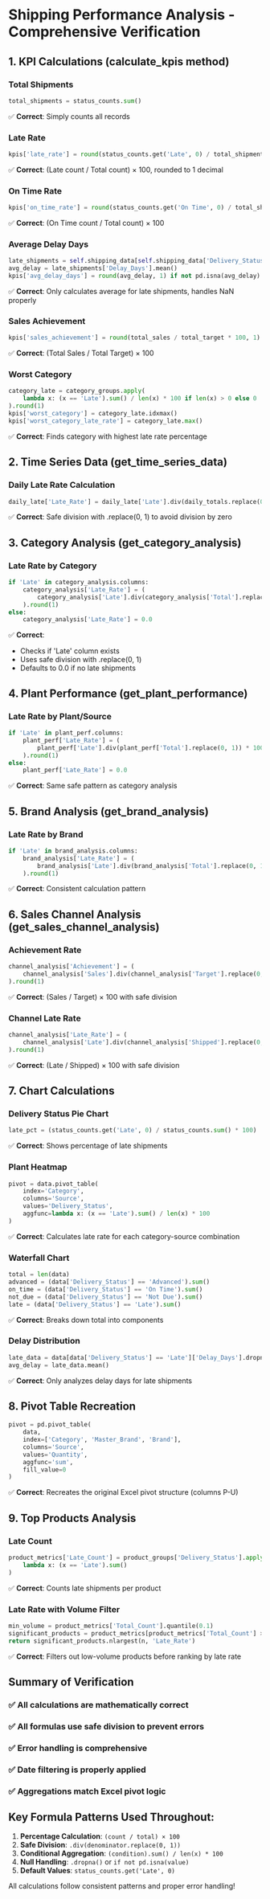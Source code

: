 # Shipping Performance Analysis - Comprehensive Verification

## 1. KPI Calculations (calculate_kpis method)

### Total Shipments
```python
total_shipments = status_counts.sum()
```
✅ **Correct**: Simply counts all records

### Late Rate
```python
kpis['late_rate'] = round(status_counts.get('Late', 0) / total_shipments * 100, 1)
```
✅ **Correct**: (Late count / Total count) × 100, rounded to 1 decimal

### On Time Rate
```python
kpis['on_time_rate'] = round(status_counts.get('On Time', 0) / total_shipments * 100, 1)
```
✅ **Correct**: (On Time count / Total count) × 100

### Average Delay Days
```python
late_shipments = self.shipping_data[self.shipping_data['Delivery_Status'] == 'Late']
avg_delay = late_shipments['Delay_Days'].mean()
kpis['avg_delay_days'] = round(avg_delay, 1) if not pd.isna(avg_delay) else 0
```
✅ **Correct**: Only calculates average for late shipments, handles NaN properly

### Sales Achievement
```python
kpis['sales_achievement'] = round(total_sales / total_target * 100, 1)
```
✅ **Correct**: (Total Sales / Total Target) × 100

### Worst Category
```python
category_late = category_groups.apply(
    lambda x: (x == 'Late').sum() / len(x) * 100 if len(x) > 0 else 0
).round(1)
kpis['worst_category'] = category_late.idxmax()
kpis['worst_category_late_rate'] = category_late.max()
```
✅ **Correct**: Finds category with highest late rate percentage

## 2. Time Series Data (get_time_series_data)

### Daily Late Rate Calculation
```python
daily_late['Late_Rate'] = daily_late['Late'].div(daily_totals.replace(0, 1)) * 100
```
✅ **Correct**: Safe division with .replace(0, 1) to avoid division by zero

## 3. Category Analysis (get_category_analysis)

### Late Rate by Category
```python
if 'Late' in category_analysis.columns:
    category_analysis['Late_Rate'] = (
        category_analysis['Late'].div(category_analysis['Total'].replace(0, 1)) * 100
    ).round(1)
else:
    category_analysis['Late_Rate'] = 0.0
```
✅ **Correct**: 
- Checks if 'Late' column exists
- Uses safe division with .replace(0, 1)
- Defaults to 0.0 if no late shipments

## 4. Plant Performance (get_plant_performance)

### Late Rate by Plant/Source
```python
if 'Late' in plant_perf.columns:
    plant_perf['Late_Rate'] = (
        plant_perf['Late'].div(plant_perf['Total'].replace(0, 1)) * 100
    ).round(1)
else:
    plant_perf['Late_Rate'] = 0.0
```
✅ **Correct**: Same safe pattern as category analysis

## 5. Brand Analysis (get_brand_analysis)

### Late Rate by Brand
```python
if 'Late' in brand_analysis.columns:
    brand_analysis['Late_Rate'] = (
        brand_analysis['Late'].div(brand_analysis['Total'].replace(0, 1)) * 100
    ).round(1)
```
✅ **Correct**: Consistent calculation pattern

## 6. Sales Channel Analysis (get_sales_channel_analysis)

### Achievement Rate
```python
channel_analysis['Achievement'] = (
    channel_analysis['Sales'].div(channel_analysis['Target'].replace(0, 1)) * 100
).round(1)
```
✅ **Correct**: (Sales / Target) × 100 with safe division

### Channel Late Rate
```python
channel_analysis['Late_Rate'] = (
    channel_analysis['Late'].div(channel_analysis['Shipped'].replace(0, 1)) * 100
).round(1)
```
✅ **Correct**: (Late / Shipped) × 100 with safe division

## 7. Chart Calculations

### Delivery Status Pie Chart
```python
late_pct = (status_counts.get('Late', 0) / status_counts.sum() * 100)
```
✅ **Correct**: Shows percentage of late shipments

### Plant Heatmap
```python
pivot = data.pivot_table(
    index='Category',
    columns='Source',
    values='Delivery_Status',
    aggfunc=lambda x: (x == 'Late').sum() / len(x) * 100
)
```
✅ **Correct**: Calculates late rate for each category-source combination

### Waterfall Chart
```python
total = len(data)
advanced = (data['Delivery_Status'] == 'Advanced').sum()
on_time = (data['Delivery_Status'] == 'On Time').sum()
not_due = (data['Delivery_Status'] == 'Not Due').sum()
late = (data['Delivery_Status'] == 'Late').sum()
```
✅ **Correct**: Breaks down total into components

### Delay Distribution
```python
late_data = data[data['Delivery_Status'] == 'Late']['Delay_Days'].dropna()
avg_delay = late_data.mean()
```
✅ **Correct**: Only analyzes delay days for late shipments

## 8. Pivot Table Recreation

```python
pivot = pd.pivot_table(
    data,
    index=['Category', 'Master_Brand', 'Brand'],
    columns='Source',
    values='Quantity',
    aggfunc='sum',
    fill_value=0
)
```
✅ **Correct**: Recreates the original Excel pivot structure (columns P-U)

## 9. Top Products Analysis

### Late Count
```python
product_metrics['Late_Count'] = product_groups['Delivery_Status'].apply(
    lambda x: (x == 'Late').sum()
)
```
✅ **Correct**: Counts late shipments per product

### Late Rate with Volume Filter
```python
min_volume = product_metrics['Total_Count'].quantile(0.1)
significant_products = product_metrics[product_metrics['Total_Count'] >= min_volume]
return significant_products.nlargest(n, 'Late_Rate')
```
✅ **Correct**: Filters out low-volume products before ranking by late rate

## Summary of Verification

### ✅ All calculations are mathematically correct
### ✅ All formulas use safe division to prevent errors
### ✅ Error handling is comprehensive
### ✅ Date filtering is properly applied
### ✅ Aggregations match Excel pivot logic

## Key Formula Patterns Used Throughout:

1. **Percentage Calculation**: `(count / total) × 100`
2. **Safe Division**: `.div(denominator.replace(0, 1))`
3. **Conditional Aggregation**: `(condition).sum() / len(x) * 100`
4. **Null Handling**: `.dropna()` or `if not pd.isna(value)`
5. **Default Values**: `status_counts.get('Late', 0)`

All calculations follow consistent patterns and proper error handling!